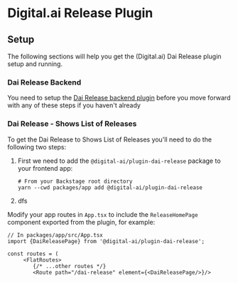 # Digital.ai Release Plugin

## Setup

The following sections will help you get the (Digital.ai) Dai Release plugin setup and running.

### Dai Release Backend

You need to setup the [Dai Release backend plugin](https://github.com/digital-ai/backstage-release/tree/main/plugins/dai-release-backend) before you move forward with any of these steps if you haven't already

### Dai Release - Shows List of Releases

To get the Dai Release to Shows List of Releases you'll need to do the following two steps:

1. First we need to add the `@digital-ai/plugin-dai-release` package to your frontend app:

   ```shell
   # From your Backstage root directory
   yarn --cwd packages/app add @digital-ai/plugin-dai-release
   ```

2. dfs

Modify your app routes in `App.tsx` to include the `ReleaseHomePage` component exported from the plugin, for example:

```tsx
// In packages/app/src/App.tsx
import {DaiReleasePage} from '@digital-ai/plugin-dai-release';

const routes = (
     <FlatRoutes>
        {/* ...other routes */}
        <Route path="/dai-release" element={<DaiReleasePage/>}/>
```
